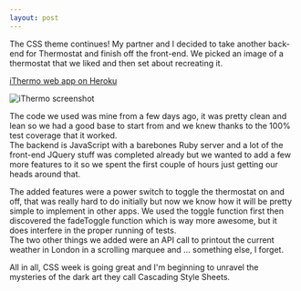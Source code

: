 ```yaml
---
layout: post
---
```

The CSS theme continues!  My partner and I decided to take another back-end for Thermostat and finish off the front-end.  We picked an image of a thermostat that we liked and then set about recreating it.

[iThermo web app on Heroku](http://ithermo.herokuapp.com)

![iThermo screenshot]({{site.baseurl}}/images/week6_ithermo.png)

The code we used was mine from a few days ago, it was pretty clean and lean so we had a good base to start from and we knew thanks to the 100% test coverage that it worked.  
The backend is JavaScript with a barebones Ruby server and a lot of the front-end JQuery stuff was completed already but we wanted to add a few more features to it so we spent the first couple of hours just getting our heads around that.

<!--more-->

The added features were a power switch to toggle the thermostat on and off, that was really hard to do initially but now we know how it will be pretty simple to implement in other apps.  We used the toggle function first then discovered the fadeToggle function which is way more awesome, but it does interfere in the proper running of tests.  
The two other things we added were an API call to printout the current weather in London in a scrolling marquee and ... something else, I forget.

All in all, CSS week is going great and I'm beginning to unravel the mysteries of the dark art they call Cascading Style Sheets.
